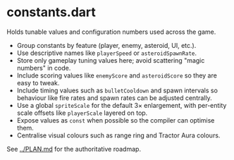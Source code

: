 # constants.dart

Holds tunable values and configuration numbers used across the game.

- Group constants by feature (player, enemy, asteroid, UI, etc.).
- Use descriptive names like `playerSpeed` or `asteroidSpawnRate`.
- Store only gameplay tuning values here; avoid scattering "magic numbers" in code.
- Include scoring values like `enemyScore` and `asteroidScore`
  so they are easy to tweak.
- Include timing values such as `bulletCooldown` and spawn intervals so
  behaviour like fire rates and spawn rates can be adjusted centrally.
- Use a global `spriteScale` for the default 3× enlargement, with per-entity
  scale offsets like `playerScale` layered on top.
- Expose values as `const` when possible so the compiler can optimise them.
- Centralise visual colours such as range ring and Tractor Aura colours.

See [../PLAN.md](../PLAN.md) for the authoritative roadmap.
